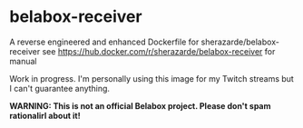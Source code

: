 # belabox-receiver

A reverse engineered and enhanced Dockerfile for sherazarde/belabox-receiver
see https://hub.docker.com/r/sherazarde/belabox-receiver for manual

Work in progress. I'm personally using this image for my Twitch streams but I can't guarantee anything.

**WARNING: This is not an official Belabox project. Please don't spam rationalirl about it!**
